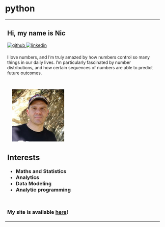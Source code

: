# python

<table>
<tr><td colspan="2">
		
<h2>Hi, my name is Nic </h2> 
<a href="https://github.com/NicJC" target="_blank">
  <img src=https://img.shields.io/badge/github-%2324292e.svg?&style=for-the-badge&logo=github&logoColor=azure alt=github style="margin-bottom: 8px;" />
</a>

<a href="https://www.linkedin.com/in/nicholas-coxen/" target="_blank">
  <img src=https://img.shields.io/badge/linkedin-%231E77B5.svg?&style=for-the-badge&logo=linkedin&logoColor=azure alt=linkedin style="margin-bottom: 8px;" />
</a>

<p>I love numbers, and I’m truly amazed by how numbers control so many things in our daily lives. I’m particularly fascinated by number distributions, and how certain sequences of numbers are able to predict future outcomes.</p>
<br>
<p><img src="avatar.jpg" alt="Nic Coxen" float: right; style="width:170px;height:170px;margin-left:15px;">
</br>	
<B><H3>		
<h2>Interests</h2>
<ul class="a">		
<li>Maths and Statistics</li>
<li>Analytics</li>		
<li>Data Modeling</li>
<li>Analytic programming</li>
</ul>
		</br>

My site is available [here](https://nic-math-stats.netlify.app)!


